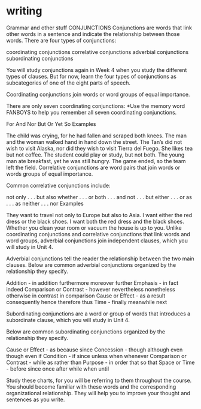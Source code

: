 # writing
Grammar and other stuff
CONJUNCTIONS
Conjunctions are words that link other words in a sentence and indicate the relationship between those words. There are four types of conjunctions:

coordinating conjunctions
correlative conjunctions
adverbial conjunctions
subordinating conjunctions

You will study conjunctions again in Week 4 when you study the different types of clauses. But for now, learn the four types of conjunctions as subcategories of one of the eight parts of speech.

Coordinating conjunctions join words or word groups of equal importance.

There are only seven coordinating conjunctions: 
*Use the memory word FANBOYS to help you remember all seven coordinating conjunctions.

For
And
Nor
But
Or
Yet
So
Examples

The child was crying, for he had fallen and scraped both knees.
The man and the woman walked hand in hand down the street.
The Tan’s did not wish to visit Alaska, nor did they wish to visit Tierra del Fuego.
She likes tea but not coffee.
The student could play or study, but not both.
The young man ate breakfast, yet he was still hungry.
The game ended, so the team left the field.
Correlative conjunctions are word pairs that join words or words groups of equal importance.

Common correlative conjunctions include:

not only . . . but also
whether . . . or
both . . . and
not . . . but
either . . . or
as . . . as
neither . . . nor
Examples

They want to travel not only to Europe but also to Asia.
I want either the red dress or the black shoes.
I want both the red dress and the black shoes.
Whether you clean your room or vacuum the house is up to you.
Unlike coordinating conjunctions and correlative conjunctions that link words and word groups, adverbial conjunctions join independent clauses, which you will study in Unit 4.

Adverbial conjunctions tell the reader the relationship between the two main clauses. Below are common adverbial conjunctions organized by the relationship they specify.

Addition	- in addition furthermore moreover further
Emphasis	- in fact indeed
Comparison or Contrast	- however nevertheless nonetheless otherwise in contrast in comparison
Cause or Effect	- as a result consequently hence therefore thus
Time - finally meanwhile next


Subordinating conjunctions are a word or group of words that introduces a subordinate clause, which you will study in Unit 4.

Below are common subordinating conjunctions organized by the relationship they specify.

Cause or Effect	- as because since
Concession	- though although even though even if
Condition	- if since unless when whenever
Comparison or Contrast	- while as rather than
Purpose	- in order that so that
Space or Time - before since once after while when until

Study these charts, for you will be referring to them throughout the course. You should become familiar with these words and the corresponding organizational relationship. They will help you to improve your thought and sentences as you write.

